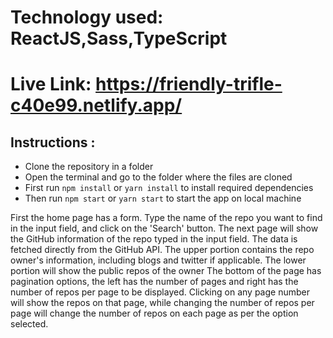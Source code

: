 # Technology used: ReactJS,Sass,TypeScript
# Live Link: https://friendly-trifle-c40e99.netlify.app/
## Instructions :

<ul>
  <li>Clone the repository in a folder</li>
   <li>Open the terminal and go to the folder where the files are cloned</li>
   <li>First run <code>npm install</code> or <code>yarn install</code> to install required dependencies</li>
   <li>Then run <code>npm start</code> or <code>yarn start</code> to start the app on local machine</li>
</ul>

First the home page has a form. Type the name of the repo you want to find in the input field, and click on the 'Search' button.
The next page will show the GitHub information of the repo typed in the input field. The data is fetched directly from the GitHub API.
The upper portion contains the repo owner's information, including blogs and twitter if applicable.
The lower portion will show the public repos of the owner
The bottom of the page has pagination options, the left has the number of pages and right has the number of repos per page to be displayed. Clicking on any page number will show the repos on that page, while changing the number of repos per page will change the number of repos on each page as per the option selected.
